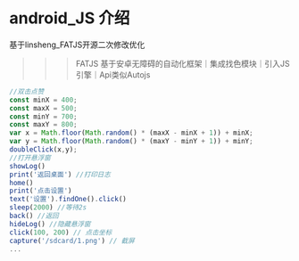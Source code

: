 # android_JS 介绍
基于linsheng_FATJS开源二次修改优化

>>>FATJS 基于安卓无障碍的自动化框架｜集成找色模块｜引入JS引擎｜Api类似Autojs


```js
//双击点赞
const minX = 400;  
const maxX = 500;  
const minY = 700;  
const maxY = 800; 
var x = Math.floor(Math.random() * (maxX - minX + 1)) + minX;  
var y = Math.floor(Math.random() * (maxY - minY + 1)) + minY;  
doubleClick(x,y);
//打开悬浮窗
showLog() 
print('返回桌面') //打印日志
home()
print('点击设置')
text('设置').findOne().click()
sleep(2000) //等待2s
back() //返回
hideLog() //隐藏悬浮窗
click(100, 200) // 点击坐标
capture('/sdcard/1.png') // 截屏
...
